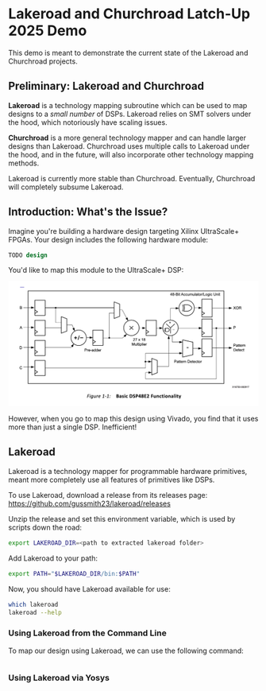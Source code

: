 # Lakeroad and Churchroad Latch-Up 2025 Demo

This demo is meant to demonstrate the current state of the Lakeroad and Churchroad projects.

## Preliminary: Lakeroad and Churchroad

**Lakeroad** is a technology mapping subroutine which can be used to map designs to a *small number* of DSPs. Lakeroad relies on SMT solvers under the hood, which notoriously have scaling issues.

**Churchroad** is a more general technology mapper and can handle larger designs than Lakeroad. Churchroad uses multiple calls to Lakeroad under the hood, and in the future, will also incorporate other technology mapping methods.

Lakeroad is currently more stable than Churchroad. Eventually, Churchroad will completely subsume Lakeroad.

## Introduction: What's the Issue?

Imagine you're building a hardware design targeting Xilinx UltraScale+ FPGAs. Your design includes the following hardware module:

```sv
TODO design
```

You'd like to map this module to the UltraScale+ DSP:

![DSP48E2](assets/DSP48E2.png)

However, when you go to map this design using Vivado, you find that it uses more than just a single DSP. Inefficient!

## Lakeroad

Lakeroad is a technology mapper for programmable hardware primitives, meant more completely use all features of primitives like DSPs. 

To use Lakeroad, download a release from its releases page:
https://github.com/gussmith23/lakeroad/releases

Unzip the release and set this environment variable, which is used by scripts down the road:
```sh
export LAKEROAD_DIR=<path to extracted lakeroad folder>
```

Add Lakeroad to your path:
```sh
export PATH="$LAKEROAD_DIR/bin:$PATH"
```

Now, you should have Lakeroad available for use:
```sh
which lakeroad
lakeroad --help
```

### Using Lakeroad from the Command Line

To map our design using Lakeroad, we can use the following command:
```sh

```

### Using Lakeroad via Yosys
